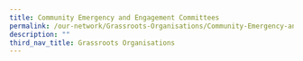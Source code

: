 ```yaml
---
title: Community Emergency and Engagement Committees
permalink: /our-network/Grassroots-Organisations/Community-Emergency-and-Engagement-Committees
description: ""
third_nav_title: Grassroots Organisations
---
```

